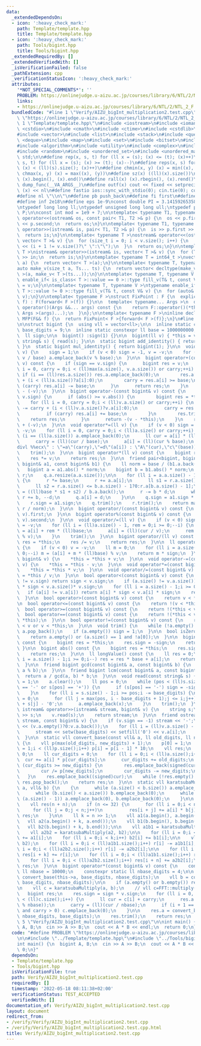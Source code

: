 ```yaml
---
data:
  _extendedDependsOn:
  - icon: ':heavy_check_mark:'
    path: Template/template.hpp
    title: Template/template.hpp
  - icon: ':heavy_check_mark:'
    path: Tools/bigint.hpp
    title: Tools/bigint.hpp
  _extendedRequiredBy: []
  _extendedVerifiedWith: []
  _isVerificationFailed: false
  _pathExtension: cpp
  _verificationStatusIcon: ':heavy_check_mark:'
  attributes:
    '*NOT_SPECIAL_COMMENTS*': ''
    PROBLEM: https://onlinejudge.u-aizu.ac.jp/courses/library/6/NTL/2/NTL_2_F
    links:
    - https://onlinejudge.u-aizu.ac.jp/courses/library/6/NTL/2/NTL_2_F
  bundledCode: "#line 1 \"Verify/AIZU_bigInt_multiplication2.test.cpp\"\n#define PROBLEM\
    \ \"https://onlinejudge.u-aizu.ac.jp/courses/library/6/NTL/2/NTL_2_F\"\n\n#line\
    \ 1 \"Template/template.hpp\"\n#include <iostream>\n#include <iomanip>\n#include\
    \ <cstdio>\n#include <cmath>\n#include <ctime>\n#include <cstdlib>\n#include <cassert>\n\
    #include <vector>\n#include <list>\n#include <stack>\n#include <queue>\n#include\
    \ <deque>\n#include <map>\n#include <set>\n#include <bitset>\n#include <string>\n\
    #include <algorithm>\n#include <utility>\n#include <complex>\n#include <array>\n\
    #include <random>\n#include <unordered_set>\n#include <unordered_map>\nusing namespace\
    \ std;\n\n#define rep(x, s, t) for (ll x = (s); (x) <= (t); (x)++)\n#define per(x,\
    \ s, t) for (ll x = (s); (x) >= (t); (x)--)\n#define reps(x, s) for (ll x = 0;\
    \ (x) < (ll)(s).size(); (x)++)\n#define chmin(x, y) (x) = min((x), (y))\n#define\
    \ chmax(x, y) (x) = max((x), (y))\n#define sz(x) ((ll)(x).size())\n#define all(x)\
    \ (x).begin(), (x).end()\n#define rall(x) (x).rbegin(), (x).rend()\n#define outl(...)\
    \ dump_func(__VA_ARGS__)\n#define outf(x) cout << fixed << setprecision(16) <<\
    \ (x) << nl\n#define fastio ios::sync_with_stdio(0); cin.tie(0); cout.tie(0)\n\
    #define nl \"\\n\"\n#define pb push_back\n#define fi first\n#define se second\n\
    #define inf 2e18\n#define eps 1e-9\nconst double PI = 3.1415926535897932384626433;\n\
    \ntypedef long long ll;\ntypedef unsigned long long ull;\ntypedef pair<ll, ll>\
    \ P;\n\nconst int mod = 1e9 + 7;\n\ntemplate< typename T1, typename T2 >\nostream&\
    \ operator<<(ostream& os, const pair< T1, T2 >& p) {\n  os << p.first << \" \"\
    \ << p.second;\n  return os;\n}\n\ntemplate< typename T1, typename T2 >\nistream&\
    \ operator>>(istream& is, pair< T1, T2 >& p) {\n  is >> p.first >> p.second;\n\
    \  return is;\n}\n\ntemplate< typename T >\nostream& operator<<(ostream& os, const\
    \ vector< T >& v) {\n  for (size_t i = 0; i < v.size(); i++) {\n    os << v[i]\
    \ << (i + 1 != v.size()?\" \":\"\");\n  }\n  return os;\n}\n\ntemplate< typename\
    \ T >\nistream& operator>>(istream& is, vector< T >& v) {\n  for (T& in : v) is\
    \ >> in;\n  return is;\n}\n\ntemplate< typename T = int64_t >\nvector< T > make_v(size_t\
    \ a) {\n  return vector< T >(a);\n}\n\ntemplate< typename T, typename... Ts >\n\
    auto make_v(size_t a, Ts... ts) {\n  return vector< decltype(make_v< T >(ts...))\
    \ >(a, make_v< T >(ts...));\n}\n\ntemplate< typename T, typename V >\ntypename\
    \ enable_if< is_class< T >::value == 0 >::type fill_v(T& t, const V& v) {\n  t\
    \ = v;\n}\n\ntemplate< typename T, typename V >\ntypename enable_if< is_class<\
    \ T >::value != 0 >::type fill_v(T& t, const V& v) {\n  for (auto& e : t) fill_v(e,\
    \ v);\n}\n\ntemplate< typename F >\nstruct FixPoint : F {\n  explicit FixPoint(F&&\
    \ f) : F(forward< F >(f)) {}\n\n  template< typename... Args >\n  decltype(auto)\
    \ operator()(Args &&... args) const {\n    return F::operator()(*this, forward<\
    \ Args >(args)...);\n  }\n};\n\ntemplate< typename F >\ninline decltype(auto)\
    \ MFP(F&& f) {\n  return FixPoint< F >{forward< F >(f)};\n}\n#line 1 \"Tools/bigint.hpp\"\
    \n\nstruct bigint {\n  using vll = vector<ll>;\n\n  inline static constexpr ll\
    \ base_digits = 9;\n  inline static constexpr ll base = 1000000000;\n\n  vll a;\n\
    \  ll sign;\n\n  bigint() :sign(1) {}\n\n  bigint(ll v) { *this = v; }\n\n  bigint(const\
    \ string& s) { read(s); }\n\n  static bigint add_identity() { return bigint(0);\
    \ }\n  static bigint mul_identity() { return bigint(1); }\n\n  void operator=(ll\
    \ v) {\n    sign = 1;\n    if (v < 0) sign = -1, v = -v;\n    for (;v > 0;v =\
    \ v / base) a.emplace_back(v % base);\n  }\n\n  bigint operator+(const bigint&\
    \ v) const {\n    if (sign == v.sign) {\n      bigint res = v;\n      for (ll\
    \ i = 0, carry = 0;i < (ll)max(a.size(), v.a.size()) or carry;++i) {\n       \
    \ if (i == (ll)res.a.size()) res.a.emplace_back(0);\n        res.a[i] += carry\
    \ + (i < (ll)a.size()?a[i]:0);\n        carry = res.a[i] >= base;\n        if\
    \ (carry) res.a[i] -= base;\n      }\n      return res;\n    }\n    return *this\
    \ - (-v);\n  }\n\n  bigint operator-(const bigint& v) const {\n    if (sign ==\
    \ v.sign) {\n      if (abs() >= v.abs()) {\n        bigint res = *this;\n    \
    \    for (ll i = 0, carry = 0;i < (ll)v.a.size() or carry;++i) {\n          res.a[i]\
    \ -= carry + (i < (ll)v.a.size()?v.a[i]:0);\n          carry = res.a[i] < 0;\n\
    \          if (carry) res.a[i] += base;\n        }\n        res.trim();\n    \
    \    return res;\n      }\n      return -(v - *this);\n    }\n    return *this\
    \ + (-v);\n  }\n\n  void operator*=(ll v) {\n    if (v < 0) sign = -sign, v =\
    \ -v;\n    for (ll i = 0, carry = 0;i < (ll)a.size() or carry;++i) {\n      if\
    \ (i == (ll)a.size()) a.emplace_back(0);\n      ll cur = a[i] * (ll)v + carry;\n\
    \      carry = (ll)(cur / base);\n      a[i] = (ll)(cur % base);\n      // asm(\"\
    divl %%ecx\" : \"=a\"(carry),\"=d\"(a[i]) : \"A\"(cur),\"c\"(base));\n    }\n\
    \    trim();\n  }\n\n  bigint operator*(ll v) const {\n    bigint res = *this;\n\
    \    res *= v;\n    return res;\n  }\n\n  friend pair<bigint, bigint> divmod(const\
    \ bigint& a1, const bigint& b1) {\n    ll norm = base / (b1.a.back() + 1);\n \
    \   bigint a = a1.abs() * norm;\n    bigint b = b1.abs() * norm;\n    bigint q,\
    \ r;\n    q.a.resize(a.a.size());\n\n    for (ll i = a.a.size() - 1;i >= 0;i--)\
    \ {\n      r *= base;\n      r += a.a[i];\n      ll s1 = r.a.size() <= b.a.size()?0:r.a[b.a.size()];\n\
    \      ll s2 = r.a.size() <= b.a.size() - 1?0:r.a[b.a.size() - 1];\n      ll d\
    \ = ((ll)base * s1 + s2) / b.a.back();\n      r -= b * d;\n      while (r < 0)\
    \ r += b, --d;\n      q.a[i] = d;\n    }\n\n    q.sign = a1.sign * b1.sign;\n\
    \    r.sign = a1.sign;\n    q.trim();\n    r.trim();\n    return make_pair(q,\
    \ r / norm);\n  }\n\n  bigint operator/(const bigint& v) const {\n    return divmod(*this,\
    \ v).first;\n  }\n\n  bigint operator%(const bigint& v) const {\n    return divmod(*this,\
    \ v).second;\n  }\n\n  void operator/=(ll v) {\n    if (v < 0) sign = -sign, v\
    \ = -v;\n    for (ll i = (ll)a.size() - 1, rem = 0;i >= 0;--i) {\n      ll cur\
    \ = a[i] + rem * (ll)base;\n      a[i] = (ll)(cur / v);\n      rem = (ll)(cur\
    \ % v);\n    }\n    trim();\n  }\n\n  bigint operator/(ll v) const {\n    bigint\
    \ res = *this;\n    res /= v;\n    return res;\n  }\n\n  ll operator%(ll v) const\
    \ {\n    if (v < 0) v = -v;\n    ll m = 0;\n    for (ll i = a.size() - 1;i >=\
    \ 0;--i) m = (a[i] + m * (ll)base) % v;\n    return m * sign;\n  }\n\n  void operator+=(const\
    \ bigint& v) {\n    *this = *this + v;\n  }\n\n  void operator-=(const bigint&\
    \ v) {\n    *this = *this - v;\n  }\n\n  void operator*=(const bigint& v) {\n\
    \    *this = *this * v;\n  }\n\n  void operator/=(const bigint& v) {\n    *this\
    \ = *this / v;\n  }\n\n  bool operator<(const bigint& v) const {\n    if (sign\
    \ != v.sign) return sign < v.sign;\n    if (a.size() != v.a.size()) return a.size()\
    \ * sign < v.a.size()* v.sign;\n    for (ll i = a.size() - 1;i >= 0;i--)\n   \
    \   if (a[i] != v.a[i]) return a[i] * sign < v.a[i] * sign;\n    return false;\n\
    \  }\n\n  bool operator>(const bigint& v) const {\n    return v < *this;\n  }\n\
    \n  bool operator<=(const bigint& v) const {\n    return !(v < *this);\n  }\n\n\
    \  bool operator>=(const bigint& v) const {\n    return !(*this < v);\n  }\n\n\
    \  bool operator==(const bigint& v) const {\n    return !(*this < v) and !(v <\
    \ *this);\n  }\n\n  bool operator!=(const bigint& v) const {\n    return *this\
    \ < v or v < *this;\n  }\n\n  void trim() {\n    while (!a.empty() and !a.back())\
    \ a.pop_back();\n    if (a.empty()) sign = 1;\n  }\n\n  bool isZero() const {\n\
    \    return a.empty() or (a.size() == 1 and !a[0]);\n  }\n\n  bigint operator-()\
    \ const {\n    bigint res = *this;\n    res.sign = -sign;\n    return res;\n \
    \ }\n\n  bigint abs() const {\n    bigint res = *this;\n    res.sign *= res.sign;\n\
    \    return res;\n  }\n\n  ll longValue() const {\n    ll res = 0;\n    for (ll\
    \ i = a.size() - 1;i >= 0;i--) res = res * base + a[i];\n    return res * sign;\n\
    \  }\n\n  friend bigint gcd(const bigint& a, const bigint& b) {\n    return b.isZero()?a:gcd(b,\
    \ a % b);\n  }\n\n  friend bigint lcm(const bigint& a, const bigint& b) {\n  \
    \  return a / gcd(a, b) * b;\n  }\n\n  void read(const string& s) {\n    sign\
    \ = 1;\n    a.clear();\n    ll pos = 0;\n    while (pos < (ll)s.size() and (s[pos]\
    \ == '-' or s[pos] == '+')) {\n      if (s[pos] == '-') sign = -sign;\n      ++pos;\n\
    \    }\n    for (ll i = s.size() - 1;i >= pos;i -= base_digits) {\n      ll x\
    \ = 0;\n      for (ll j = max(pos, i - base_digits + 1);j <= i;j++) x = x * 10\
    \ + s[j] - '0';\n      a.emplace_back(x);\n    }\n    trim();\n  }\n\n  friend\
    \ istream& operator>>(istream& stream, bigint& v) {\n    string s;\n    stream\
    \ >> s;\n    v.read(s);\n    return stream;\n  }\n\n  friend ostream& operator<<(ostream&\
    \ stream, const bigint& v) {\n    if (v.sign == -1) stream << '-';\n    stream\
    \ << (v.a.empty()?0:v.a.back());\n    for (ll i = (ll)v.a.size() - 2;i >= 0;--i)\n\
    \      stream << setw(base_digits) << setfill('0') << v.a[i];\n    return stream;\n\
    \  }\n\n  static vll convert_base(const vll& a, ll old_digits, ll new_digits)\
    \ {\n    vll p(max(old_digits, new_digits) + 1);\n    p[0] = 1;\n    for (ll i\
    \ = 1;i < (ll)p.size();i++) p[i] = p[i - 1] * 10;\n    vll res;\n    ll cur =\
    \ 0;\n    ll cur_digits = 0;\n    for (ll i = 0;i < (ll)a.size();i++) {\n    \
    \  cur += a[i] * p[cur_digits];\n      cur_digits += old_digits;\n      while\
    \ (cur_digits >= new_digits) {\n        res.emplace_back(signed(cur % p[new_digits]));\n\
    \        cur /= p[new_digits];\n        cur_digits -= new_digits;\n      }\n \
    \   }\n    res.emplace_back((signed)cur);\n    while (!res.empty() and !res.back())\
    \ res.pop_back();\n    return res;\n  }\n\n  static vll karatsubaMultiply(vll&\
    \ a, vll& b) {\n    {\n      while (a.size() < b.size()) a.emplace_back(0);\n\
    \      while (b.size() < a.size()) b.emplace_back(0);\n      while (a.size() &\
    \ (a.size() - 1)) a.emplace_back(0), b.emplace_back(0);\n    }\n\n    ll n = a.size();\n\
    \    vll res(n + n);\n    if (n <= 32) {\n      for (ll i = 0;i < n;i++)\n   \
    \     for (ll j = 0;j < n;j++)\n          res[i + j] += a[i] * b[j];\n      return\
    \ res;\n    }\n\n    ll k = n >> 1;\n    vll a1(a.begin(), a.begin() + k);\n \
    \   vll a2(a.begin() + k, a.end());\n    vll b1(b.begin(), b.begin() + k);\n \
    \   vll b2(b.begin() + k, b.end());\n\n    vll a1b1 = karatsubaMultiply(a1, b1);\n\
    \    vll a2b2 = karatsubaMultiply(a2, b2);\n\n    for (ll i = 0;i < k;i++) a2[i]\
    \ += a1[i];\n    for (ll i = 0;i < k;i++) b2[i] += b1[i];\n\n    vll r = karatsubaMultiply(a2,\
    \ b2);\n    for (ll i = 0;i < (ll)a1b1.size();i++) r[i] -= a1b1[i];\n    for (ll\
    \ i = 0;i < (ll)a2b2.size();i++) r[i] -= a2b2[i];\n\n    for (ll i = 0;i < (ll)r.size();i++)\
    \ res[i + k] += r[i];\n    for (ll i = 0;i < (ll)a1b1.size();i++) res[i] += a1b1[i];\n\
    \    for (ll i = 0;i < (ll)a2b2.size();i++) res[i + n] += a2b2[i];\n    return\
    \ res;\n  }\n\n  bigint operator*(const bigint& v) const {\n    constexpr static\
    \ ll nbase = 10000;\n    constexpr static ll nbase_digits = 4;\n\n    vll a =\
    \ convert_base(this->a, base_digits, nbase_digits);\n    vll b = convert_base(v.a,\
    \ base_digits, nbase_digits);\n\n    if (a.empty() or b.empty()) return bigint(0);\n\
    \n    vll c = karatsubaMultiply(a, b);\n    // vll c=FFT::multiply(a,b);\n\n \
    \   bigint res;\n    res.sign = sign * v.sign;\n    for (ll i = 0, carry = 0;i\
    \ < (ll)c.size();i++) {\n      ll cur = c[i] + carry;\n      res.a.emplace_back((ll)(cur\
    \ % nbase));\n      carry = (ll)(cur / nbase);\n      if (i + 1 == (int)c.size()\
    \ and carry > 0) c.emplace_back(0);\n    }\n\n    res.a = convert_base(res.a,\
    \ nbase_digits, base_digits);\n    res.trim();\n    return res;\n  }\n};\n#line\
    \ 5 \"Verify/AIZU_bigInt_multiplication2.test.cpp\"\n\nint main() {\n  bigint\
    \ A, B;\n  cin >> A >> B;\n  cout << A * B << endl;\n  return 0;\n}\n"
  code: "#define PROBLEM \"https://onlinejudge.u-aizu.ac.jp/courses/library/6/NTL/2/NTL_2_F\"\
    \n\n#include \"../Template/template.hpp\"\n#include \"../Tools/bigint.hpp\"\n\n\
    int main() {\n  bigint A, B;\n  cin >> A >> B;\n  cout << A * B << endl;\n  return\
    \ 0;\n}"
  dependsOn:
  - Template/template.hpp
  - Tools/bigint.hpp
  isVerificationFile: true
  path: Verify/AIZU_bigInt_multiplication2.test.cpp
  requiredBy: []
  timestamp: '2022-05-18 08:11:38+02:00'
  verificationStatus: TEST_ACCEPTED
  verifiedWith: []
documentation_of: Verify/AIZU_bigInt_multiplication2.test.cpp
layout: document
redirect_from:
- /verify/Verify/AIZU_bigInt_multiplication2.test.cpp
- /verify/Verify/AIZU_bigInt_multiplication2.test.cpp.html
title: Verify/AIZU_bigInt_multiplication2.test.cpp
---
```

